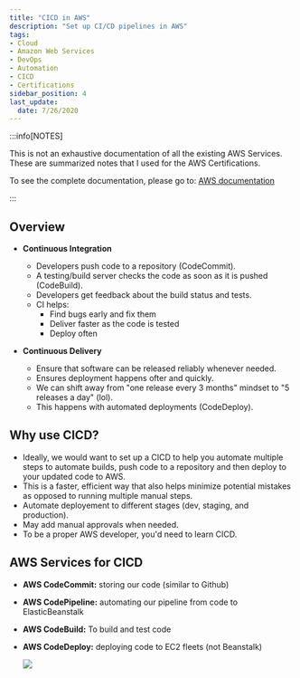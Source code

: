 ```yaml
---
title: "CICD in AWS"
description: "Set up CI/CD pipelines in AWS"
tags: 
- Cloud
- Amazon Web Services
- DevOps
- Automation
- CICD
- Certifications
sidebar_position: 4
last_update:
  date: 7/26/2020
---
```



:::info[NOTES]

This is not an exhaustive documentation of all the existing AWS Services. These are summarized notes that I used for the AWS Certifications.

To see the complete documentation, please go to: [AWS documentation](https://docs.aws.amazon.com/)

:::



## Overview

- **Continuous Integration**

    - Developers push code to a repository (CodeCommit).
    - A testing/build server checks the code as soon as it is pushed (CodeBuild).
    - Developers get feedback about the build status and tests.
    - CI helps:
        - Find bugs early and fix them
        - Deliver faster as the code is tested
        - Deploy often

- **Continuous Delivery**

    - Ensure that software can be released reliably whenever needed.
    - Ensures deployment happens ofter and quickly.
    - We can shift away from "one release every 3 months" mindset to "5 releases a day" (lol).
    - This happens with automated deployments (CodeDeploy).

## Why use CICD?

- Ideally, we would want to set up a CICD to help you automate multiple steps to automate builds, push code to a repository and then deploy to your updated code to AWS.
- This is a faster, efficient way that also helps minimize potential mistakes as opposed to running multiple manual steps.
- Automate deployement to different stages (dev, staging, and production).
- May add manual approvals when needed.
- To be a proper AWS developer, you'd need to learn CICD.

## AWS Services for CICD 

- **AWS CodeCommit:** storing our code (similar to Github)
- **AWS CodePipeline:** automating our pipeline from code to ElasticBeanstalk
- **AWS CodeBuild:** To build and test code
- **AWS CodeDeploy:** deploying code to EC2 fleets (not Beanstalk)

    ![](/img/docs/aws-tech-stack-for-cicd.png)

